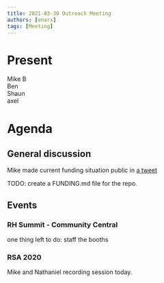 ```yaml
---
title: 2021-03-30 Outreach Meeting
authors: [enarx]
tags: [Meeting]
---
```

# Present
Mike B  
Ben  
Shaun  
axel

# Agenda
## General discussion
Mike made current funding situation public in [a tweet](https://twitter.com/enarxproject/status/1376207843334971397)

TODO: create a FUNDING.md file for the repo.

## Events
### RH Summit - Community Central
one thing left to do: staff the booths

### RSA 2020
Mike and Nathaniel recording session today.